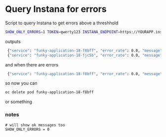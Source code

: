 # Query Instana for errors

Script to query Instana to get errors above a threshhold

```sh
SHOW_ONLY_ERRORS=1 TOKEN=qwerty123 INSTANA_ENDPOINT=https://YOURAPP.instana.io/api/application-monitoring/analyze/call-groups  python instana-app-error-rate.py
```

outputs

```sh
 {"service": "funky-application-18-f8bff", "error_rate": 0.0, "message": "funky-application-18-f8bff is ok: error_rate: 0.0", "when": "2019-03-11 14:03:30", "cmd": null}
 {"service": "funky-application-18-fjc5b", "error_rate": 0.0, "message": "funky-application-18-fjc5b is ok: error_rate: 0.0", "when": "2019-03-11 14:03:30", "cmd": null}
```

and when there are errors

```sh
 {"service": "funky-application-18-f8bff", "error_rate": 0.0, "message": "funky-application-18-f8bff is ok: error_rate: 0.0", "when": "2019-03-11 14:03:30", "cmd": "oc delete pod funky-application-18-f8bff"}
```

so now you can

```sh
oc delete pod funky-application-18-f8bff
```

or something

### notes

```
# will show ok messages too
SHOW_ONLY_ERRORS = 0
```